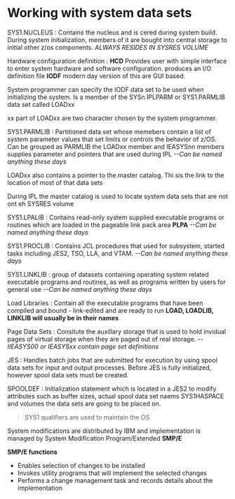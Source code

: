 # Working with system data sets 

SYS1.NUCLEUS
: Contains the nucleus and is cered during system build. During system initialization, members of it are bought into central storage to initial other z/os components. *ALWAYS RESIDES IN SYSRES VOLUME*

Hardware configuration definition
: **HCD** Provides user with simple interface to enter system hardware and software configuration. produces an I/O definition file **IODF** modern day version of this are GUI based. 

System  programmer can specify the IODF data set to be used when initializing the system. Is a member of the SYSn.IPLPARM or SYS1.PARMLIB data set called LOADxx

xx part of LOADxx are two character chosen by the system programmer. 

SYS1.PARMLIB
: Partitioned data set whose memebers contain a list of system parameter values that set limits or controls the behavior of z/OS. Can be grouped as PARMLIB the LOADxx member and IEASYSnn members supplies parameter and pointers that are used during IPL
*--Can be named anything these days*

LOADxx also contains a pointer to the master catalog. Thi sis the link to the location of most of that data sets

During IPL the master catalog is used to locate system data sets that are not ont eh SYSRES volume

SYS1.LPALIB
: Contains read-only system supplied executable programs or routines which are loaded in the pageable link pack area **PLPA** 
*--Can be named anything these days*

SYS1.PROCLIB
: Contains JCL procedures that used for subsystem, started tasks including JES2, TSO, LLA, and VTAM. 
*--Can be named anything these days*

SYS1.LINKLIB
: group of datasets containing operating system related executable programs and routines, as well as programs written by users for general use
*--Can be named anything these days*

Load Libraries
: Contain all the executable programs that have been compiled and bound - link-edited and are ready to run **LOAD, LOADLIB, LINKLIB will usually be in their names**

Page Data Sets
: Consitute the auxillary storage that is used to hold invidual pages of virtual storage when they are paged out of real storage. 
*--IIEASYS00 or IEASYSxx contain page set definitions*

JES
: Handles batch jobs that are submitted for execution by using spool data sets for input and output processes. Before JES is fully initialized, however spool data sets must be created. 

SPOOLDEF
: Initialization statement which is located in a JES2 to modify attributes such as buffer sizes, actual spool data set naems SYS1HASPACE and volumes the data sets are going to be placed on.

> SYS1 qualifiers are used to maintain the OS

System modifications are distributed by IBM and implementation is managed by System Modification Program/Extended **SMP/E** 


**SMP/E functions**
* Enables selection of changes to be installed
* Invokes utility programs that will implement the selected changes
* Performs a change management task and records details about the implementation


